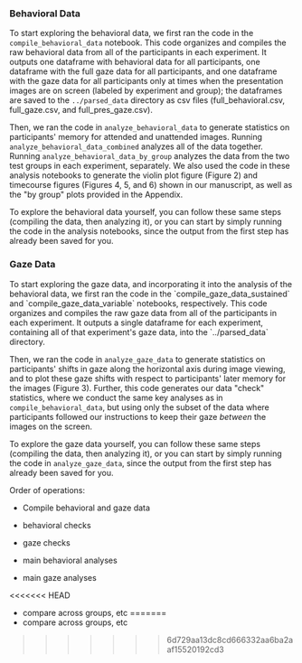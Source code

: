 <h3>Behavioral Data</h3>

To start exploring the behavioral data, we first ran the code in the `compile_behavioral_data` notebook. This code organizes and compiles the raw behavioral data from all of the participants in each experiment. It outputs one dataframe with behavioral data for all participants, one dataframe with the full gaze data for all participants, and one dataframe with the gaze data for all participants only at times when the presentation images are on screen (labeled by experiment and group); the dataframes are saved to the `../parsed_data` directory as csv files (full_behavioral.csv, full_gaze.csv, and full_pres_gaze.csv).

Then, we ran the code in `analyze_behavioral_data` to generate statistics on participants' memory for attended and unattended images. Running `analyze_behavioral_data_combined` analyzes all of the data together. Running `analyze_behavioral_data_by_group` analyzes the data from the two test groups in each experiment, separately. We also used the code in these analysis notebooks to generate the violin plot figure (Figure 2) and timecourse figures (Figures 4, 5, and 6) shown in our manuscript, as well as the "by group" plots provided in the Appendix.

To explore the behavioral data yourself, you can follow these same steps (compiling the data, then analyzing it), or you can start by simply running the code in the analysis notebooks, since the output from the first step has already been saved for you.

<h3>Gaze Data</h3>
To start exploring the gaze data, and incorporating it into the analysis of the behavioral data, we first ran the code in the `compile_gaze_data_sustained` and `compile_gaze_data_variable` notebooks, respectively. This code organizes and compiles the raw gaze data from all of the participants in each experiment. It outputs a single dataframe for each experiment, containing all of that experiment's gaze data, into the `../parsed_data` directory. </p>

Then, we ran the code in `analyze_gaze_data` to generate statistics on participants' shifts in gaze along the horizontal axis during image viewing, and to plot these gaze shifts with respect to participants' later memory for the images (Figure 3). Further, this code generates our data "check" statistics, where we conduct the same key analyses as in `compile_behavioral_data`, but using only the subset of the data where participants followed our instructions to keep their gaze *between* the images on the screen.

To explore the gaze data yourself, you can follow these same steps (compiling the data, then analyzing it), or you can start by simply running the code in `analyze_gaze_data`, since the output from the first step has already been saved for you.


Order of operations:

+ Compile behavioral and gaze data
+ behavioral checks
+ gaze checks

+ main behavioral analyses
+ main gaze analyses

<<<<<<< HEAD
+ compare across groups, etc
=======
+ compare across groups, etc
>>>>>>> 6d729aa13dc8cd666332aa6ba2aaf15520192cd3
